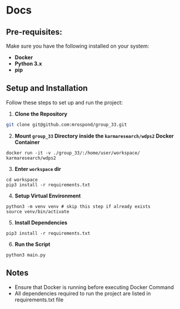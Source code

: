 # Docs

## Pre-requisites:
Make sure you have the following installed on your system:
- **Docker**
- **Python 3.x**
- **pip**

## Setup and Installation

Follow these steps to set up and run the project:

1. **Clone the Repository**
```bash
git clone git@github.com:mrospond/group_33.git
```
2. **Mount `group_33` Directory inside the `karmaresearch/wdps2` Docker Container**
```
docker run -it -v ./group_33/:/home/user/workspace/ karmaresearch/wdps2
```
3. **Enter `workspace` dir**
```
cd workspace
pip3 install -r requirements.txt
```
4. **Setup Virtual Environment**
```
python3 -m venv venv # skip this step if already exists
source venv/bin/activate
```
5. **Install Dependencies**
```
pip3 install -r requirements.txt
```
6. **Run the Script**
```
python3 main.py
```

## Notes
- Ensure that Docker is running before executing Docker Command
- All dependencies required to run the project are listed in requirements.txt file

